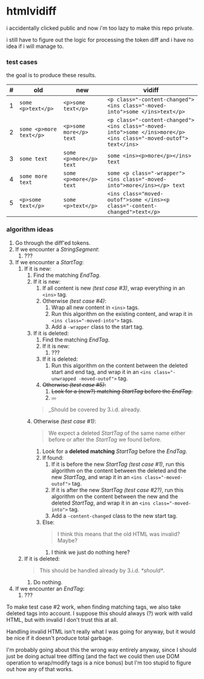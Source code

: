 # htmlvidiff

i accidentally clicked public and now i'm too lazy to make this repo private.

i still have to figure out the logic for processing the token diff and i have no
idea if i will manage to.

### test cases

the goal is to produce these results.

| #   | old                     | new                     | vidiff                                                                                                          |
| --- | ----------------------- | ----------------------- | --------------------------------------------------------------------------------------------------------------- |
| 1   | `some <p>text</p>`      | `<p>some text</p>`      | `<p class="-content-changed"><ins class="-moved-into">some </ins>text</p>`                                      |
| 2   | `some <p>more text</p>` | `<p>some more</p> text` | `<p class="-content-changed"><ins class="-moved-into">some </ins>more</p><ins class="-moved-outof"> text</ins>` |
| 3   | `some text`             | `some <p>more</p> text` | `some <ins><p>more</p></ins> text`                                                                              |
| 4   | `some more text`        | `some <p>more</p> text` | `some <p class="-wrapper"><ins class="-moved-into">more</ins></p> text`                                         |
| 5   | `<p>some text</p>`      | `some <p>text</p>`      | `<ins class="moved-outof">some </ins><p class="-content-changed">text</p>`                                      |

### algorithm ideas

1. Go through the diff'ed tokens.
2. If we encounter a _StringSegment_:
   1. ???
3. If we encounter a _StartTag_:
   1. If it is new:
      1. Find the matching _EndTag_.
      2. If it is new:
         1. If all content is new _(test case #3)_, wrap everything in an `<ins>` tag.
         2. Otherwise _(test case #4)_:
            1. Wrap all new content in `<ins>` tags.
            2. Run this algorithm on the existing content, and wrap it in `<ins class="-moved-into">` tags.
            3. Add a `-wrapper` class to the start tag.
      3. If it is deleted:
         1. Find the matching _EndTag_.
         2. If it is new:
            1. ???
         3. If it is deleted:
            1. Run this algorithm on the content between the deleted start and end tag, and wrap it in an `<ins class="-unwrapped -moved-outof">` tag.
         4. ~~Otherwise _(test case #5)_:~~
            1. ~~Look for a (new?) matching _StartTag_ before the _EndTag_.~~
            2. ~~...~~
         > _Should be covered by 3.i.d. already.
      4. Otherwise _(test case #1)_:
         > We expect a deleted _StartTag_ of the same name either before or after
         > the _StartTag_ we found before.
         1. Look for a **deleted** **matching** _StartTag_ before the _EndTag_.
         2. If found:
            1. If it is before the new _StartTag_ _(test case #1)_, run this
               algorithm on the content between the deleted and the new
               _StartTag_, and wrap it in an `<ins class="-moved-outof">` tag.
            2. If it is after the new _StartTag_ _(test case #2?)_, run this
               algorithm on the content between the new and the deleted
               _StartTag_, and wrap it in an `<ins class="-moved-into">` tag.
            3. Add a `-content-changed` class to the new start tag.
         3. Else:
            > I think this means that the old HTML was invalid? Maybe?
            1. I think we just do nothing here?
   2. If it is deleted:
      > This should be handled already by 3.i.d. _\*should\*_.
      1. Do nothing.
4. If we encounter an _EndTag_:
   1. ???

To make test case #2 work, when finding matching tags, we also take deleted tags
into account. I suppose this should always (?) work with valid HTML, but with
invalid I don't trust this at all.

Handling invalid HTML isn't really what I was going for anyway, but it would be
nice if it doesn't produce total garbage.

I'm probably going about this the wrong way entirely anyway, since I should just
be doing actual tree diffing (and the fact we could then use DOM operation to
wrap/modify tags is a nice bonus) but I'm too stupid to figure out how any of
that works.
